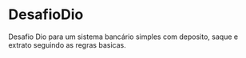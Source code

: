 # DesafioDio
Desafio Dio para um sistema bancário simples com deposito, saque e extrato seguindo as regras basicas.
